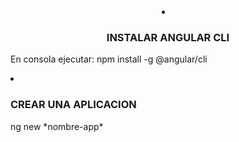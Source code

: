 <li style="text-align:center;"><h3>INSTALAR ANGULAR CLI</h3></li>
<p>En consola ejecutar: npm install -g @angular/cli</p>
<li><h3>CREAR UNA APLICACION</h3></li>
<p>ng new *nombre-app*</p>
